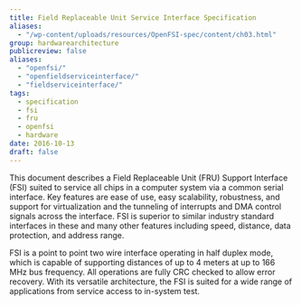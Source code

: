 ```yaml
---
title: Field Replaceable Unit Service Interface Specification
aliases:
  - "/wp-content/uploads/resources/OpenFSI-spec/content/ch03.html"
group: hardwarearchitecture
publicreview: false
aliases:
  - "openfsi/"
  - "openfieldserviceinterface/"
  - "fieldserviceinterface/"
tags:
  - specification
  - fsi
  - fru
  - openfsi
  - hardware
date: 2016-10-13
draft: false
---
```


This document describes a Field Replaceable Unit (FRU) Support Interface (FSI) suited
to service all chips in a computer system via a common serial interface.
Key features are ease of use, easy scalability, robustness, and support for virtualization and
the tunneling of interrupts and DMA control signals across the interface.
FSI is superior to similar industry standard interfaces in these and many other features including speed, distance, data protection, and address range.  

FSI is a point to point two wire interface operating in half duplex mode,
which is capable of supporting distances of up to 4 meters at up to 166 MHz bus frequency.
All operations are fully CRC checked to allow error recovery.
With its versatile architecture, the FSI is suited for a wide range of applications from service access to in-system test.  
